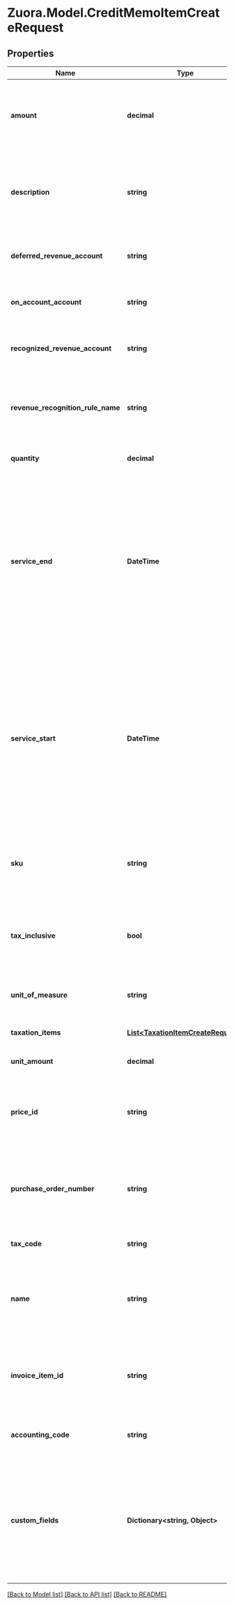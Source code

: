 
# Zuora.Model.CreditMemoItemCreateRequest

## Properties

Name | Type | Description | Notes
------------ | ------------- | ------------- | -------------
**amount** | **decimal** | Amount of the credit memo item. This should always be equal to unit_amount * quantity. | [optional] 
**description** | **string** | An arbitrary string associated with the object. Often useful for displaying to users. | [optional] 
**deferred_revenue_account** | **string** | An active account in your Zuora Chart of Accounts. | [optional] 
**on_account_account** | **string** | An active account in your Zuora Chart of Accounts. | [optional] 
**recognized_revenue_account** | **string** | An active account in your Zuora Chart of Accounts. | [optional] 
**revenue_recognition_rule_name** | **string** | The name of the revenue recognition rule governing the revenue schedule. | [optional] 
**quantity** | **decimal** | The number of units of this item. | [optional] 
**service_end** | **DateTime** | The end date of the service period associated with this credit memo item. If the price for the associated subscription item is a one-time fee, then this date is the date of that subscription item. | [optional] 
**service_start** | **DateTime** | The start date of the service period associated with this credit memo item. If the price for the associated subscription item is a one-time fee, then this date is the date of that subscription item. | 
**sku** | **string** | The unique SKU (stock keeping unit) of the product associated with this item. | [optional] 
**tax_inclusive** | **bool** | Indicates whether the credit memo item amount is inclusive or exclusive of tax. | [optional] 
**unit_of_measure** | **string** | Specifies the units used to measure usage. | [optional] 
**taxation_items** | [**List&lt;TaxationItemCreateRequest&gt;**](TaxationItemCreateRequest.md) | List of taxation items. | [optional] 
**unit_amount** | **decimal** | Unit amount of the credit memo item. | [optional] 
**price_id** | **string** | The identifier of the price this credit memo item is associated with. | [optional] 
**purchase_order_number** | **string** | The purchase order number associated with this billing document item. | [optional] 
**tax_code** | **string** | The designated tax code. | [optional] 
**name** | **string** | Name of the billing document item displayed to customers on the billing document. | [optional] 
**invoice_item_id** | **string** | The identifier of the invoice item associated with this credit memo item. | [optional] 
**accounting_code** | **string** | An active account in your Zuora Chart of Accounts. | [optional] 
**custom_fields** | **Dictionary&lt;string, Object&gt;** | Set of user-defined fields associated with this object. Useful for storing additional information about the object in a structured format. | [optional] 

[[Back to Model list]](../README.md#documentation-for-models)
[[Back to API list]](../README.md#documentation-for-api-endpoints)
[[Back to README]](../README.md)

